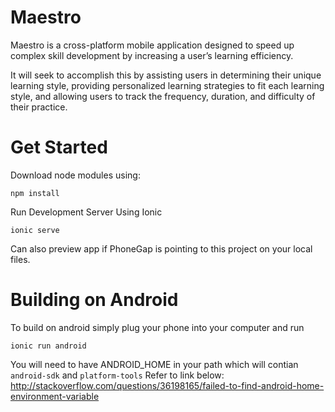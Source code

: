 # Maestro


Maestro is a cross-platform mobile application designed to speed up
complex skill development by increasing a user’s learning efficiency.

It will seek to accomplish this by assisting users in determining their
unique learning style, providing personalized learning strategies to fit
each learning style, and allowing users to track the frequency, duration,
and difficulty of their practice.

# Get Started

Download node modules using:

    npm install

Run Development Server Using Ionic

    ionic serve

Can also preview app if PhoneGap is pointing to this project on your
local files.

# Building on Android

To build on android simply plug your phone into your computer and run
    
    ionic run android
    
You will need to have ANDROID_HOME in your path which will contian `android-sdk` and `platform-tools`
Refer to link below:
http://stackoverflow.com/questions/36198165/failed-to-find-android-home-environment-variable
